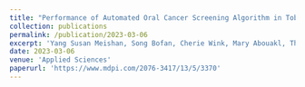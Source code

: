 ```yaml
---
title: "Performance of Automated Oral Cancer Screening Algorithm in Tobacco Users vs. Non-Tobacco Users"
collection: publications
permalink: /publication/2023-03-06
excerpt: 'Yang Susan Meishan, Song Bofan, Cherie Wink, Mary Abouakl, Thair Takesh, Michelle Hurlbutt, Dana Dinica, Amber Davis, Rongguang Liang, and Petra Wilder-Smith. "Performance of Automated Oral Cancer Screening Algorithm in Tobacco Users vs. Non-Tobacco Users." Applied Sciences 13, no. 5 (2023): 3370.'
date: 2023-03-06
venue: 'Applied Sciences'
paperurl: 'https://www.mdpi.com/2076-3417/13/5/3370'
---
```


